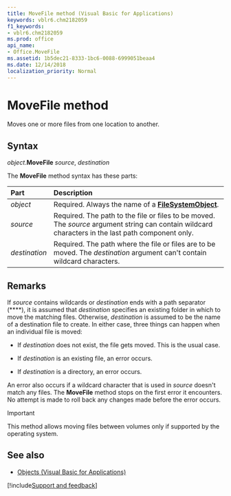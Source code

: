 ```yaml
---
title: MoveFile method (Visual Basic for Applications)
keywords: vblr6.chm2182059
f1_keywords:
- vblr6.chm2182059
ms.prod: office
api_name:
- Office.MoveFile
ms.assetid: 1b5dec21-8333-1bc6-0088-6999051beaa4
ms.date: 12/14/2018
localization_priority: Normal
---
```



# MoveFile method

Moves one or more files from one location to another.

## Syntax

_object_.**MoveFile** _source_, _destination_

The **MoveFile** method syntax has these parts:

|Part|Description|
|:-----|:-----|
| _object_|Required. Always the name of a **[FileSystemObject](filesystemobject-object.md)**.|
| _source_|Required. The path to the file or files to be moved. The _source_ argument string can contain wildcard characters in the last path component only.|
| _destination_|Required. The path where the file or files are to be moved. The _destination_ argument can't contain wildcard characters.|

## Remarks

If _source_ contains wildcards or _destination_ ends with a path separator (**\**), it is assumed that _destination_ specifies an existing folder in which to move the matching files. Otherwise, _destination_ is assumed to be the name of a destination file to create. In either case, three things can happen when an individual file is moved:

- If _destination_ does not exist, the file gets moved. This is the usual case.
    
- If _destination_ is an existing file, an error occurs.
    
- If _destination_ is a directory, an error occurs.
    
An error also occurs if a wildcard character that is used in _source_ doesn't match any files. The **MoveFile** method stops on the first error it encounters. No attempt is made to roll back any changes made before the error occurs.

> [!IMPORTANT] 
> This method allows moving files between volumes only if supported by the operating system.

## See also

- [Objects (Visual Basic for Applications)](../objects-visual-basic-for-applications.md)

[!include[Support and feedback](~/includes/feedback-boilerplate.md)]
